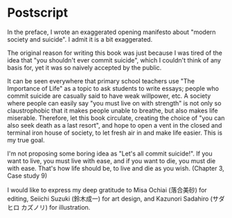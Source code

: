 # Postscript

In the preface, I wrote an exaggerated opening manifesto about "modern society and suicide". I admit it is a bit exaggerated.

The original reason for writing this book was just because I was tired of the idea that "you shouldn't ever commit suicide", which I couldn't think of any basis for, yet it was so naively accepted by the public.

It can be seen everywhere that primary school teachers use "The Importance of Life" as a topic to ask students to write essays; people who commit suicide are casually said to have weak willpower, etc. A society where people can easily say "you must live on with strength" is not only so claustrophobic that it makes people unable to breathe, but also makes life miserable. Therefore, let this book circulate, creating the choice of "you can also seek death as a last resort", and hope to open a vent in the closed and terminal iron house of society, to let fresh air in and make life easier. This is my true goal.

I'm not proposing some boring idea as "Let's all commit suicide!". If you want to live, you must live with ease, and if you want to die, you must die with ease. That's how life should be, to live and die as you wish. (Chapter 3, Case study 9)

I would like to express my deep gratitude to Misa Ochiai (落合美砂) for editing, Seiichi Suzuki (鈴木成一) for art design, and Kazunori Sadahiro (サダヒロ カズノリ) for illustration.
